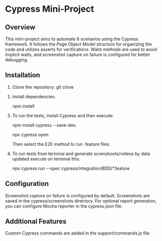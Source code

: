 # Cypress Mini-Project

## Overview

This mini-project aims to automate 6 scenarios using the Cypress framework. It follows the Page Object Model structure for organizing the code and utilizes asserts for verifications. Waits methods are used to avoid implicit waits, and screenshot capture on failure is configured for better debugging.


## Installation

1. Clone the repository:
   git clone <repository-url>

2. Install dependencies:

   npm install

3. To run the tests, install Cypress and then execute:
   
   npm install cypress --save-dev.

   npx cypress open

   Then select the E2E method to run .feature files.

4. To run tests from terminal and generate screnshoots/videos by data updated execute on terminal this:

   npx cypress run --spec cypress/integration/BDD/\*.feature

## Configuration

Screenshot capture on failure is configured by default. Screenshots are saved in the cypress/screenshots directory.
For optional report generation, you can configure Mocha reporter in the cypress.json file.

## Additional Features

Custom Cypress commands are added in the support/commands.js file.

